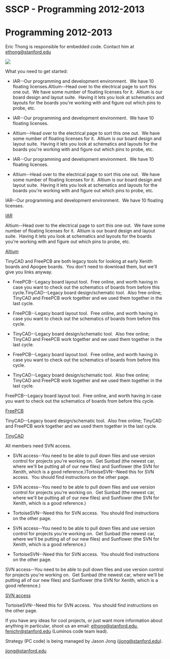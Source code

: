 # SSCP - Programming 2012-2013

# Programming 2012-2013

Eric Thong is responsible for embedded code. Contact him at ethong@stanford.edu

[](http://www.google.com/url?q=http%3A%2F%2Fimgs.xkcd.com%2Fcomics%2Fgood_code.png&sa=D&sntz=1&usg=AOvVaw3XnFz6ywpMVVY-pxxyycMN)

![](../../../assets/image_5435df58be.png)

What you need to get started: 

* IAR--Our programming and development environment.  We have 10 floating licenses.Altium--Head over to the electrical page to sort this one out.  We have some number of floating licenses for it.  Altium is our board design and layout suite.  Having it lets you look at schematics and layouts for the boards you're working with and figure out which pins to probe, etc.  
* IAR--Our programming and development environment.  We have 10 floating licenses.
* Altium--Head over to the electrical page to sort this one out.  We have some number of floating licenses for it.  Altium is our board design and layout suite.  Having it lets you look at schematics and layouts for the boards you're working with and figure out which pins to probe, etc.  

* IAR--Our programming and development environment.  We have 10 floating licenses.
* Altium--Head over to the electrical page to sort this one out.  We have some number of floating licenses for it.  Altium is our board design and layout suite.  Having it lets you look at schematics and layouts for the boards you're working with and figure out which pins to probe, etc.  

IAR--Our programming and development environment.  We have 10 floating licenses.

[IAR](/stanford.edu/testduplicationsscp/home/sscp-2012-2013/programming-2012-2013/installing-iar)

Altium--Head over to the electrical page to sort this one out.  We have some number of floating licenses for it.  Altium is our board design and layout suite.  Having it lets you look at schematics and layouts for the boards you're working with and figure out which pins to probe, etc.  

[Altium](/stanford.edu/testduplicationsscp/home/sscp-2012-2013/electrical-2012-2013/electrical-administation/needed-software)

TinyCAD and FreePCB are both legacy tools for looking at early Xenith boards and Apogee boards.  You don't need to download them, but we'll give you links anyway.

* FreePCB--Legacy board layout tool.  Free online, and worth having in case you want to check out the schematics of boards from before this cycle.TinyCAD--Legacy board design/schematic tool.  Also free online; TinyCAD and FreePCB work together and we used them together in the last cycle.
* FreePCB--Legacy board layout tool.  Free online, and worth having in case you want to check out the schematics of boards from before this cycle.
* TinyCAD--Legacy board design/schematic tool.  Also free online; TinyCAD and FreePCB work together and we used them together in the last cycle.

* FreePCB--Legacy board layout tool.  Free online, and worth having in case you want to check out the schematics of boards from before this cycle.
* TinyCAD--Legacy board design/schematic tool.  Also free online; TinyCAD and FreePCB work together and we used them together in the last cycle.

FreePCB--Legacy board layout tool.  Free online, and worth having in case you want to check out the schematics of boards from before this cycle.

[FreePCB](http://www.freepcb.com/)

TinyCAD--Legacy board design/schematic tool.  Also free online; TinyCAD and FreePCB work together and we used them together in the last cycle.

[TinyCAD](http://sourceforge.net/projects/tinycad/)

All members need SVN access.

* SVN access--You need to be able to pull down files and use version control for projects you're working on.  Get Sunbad (the newest car, where we'll be putting all of our new files) and Sunflower (the SVN for Xenith, which is a good reference.)TortoiseSVN--Need this for SVN access.  You should find instructions on the other page.
* SVN access--You need to be able to pull down files and use version control for projects you're working on.  Get Sunbad (the newest car, where we'll be putting all of our new files) and Sunflower (the SVN for Xenith, which is a good reference.)
* TortoiseSVN--Need this for SVN access.  You should find instructions on the other page.

* SVN access--You need to be able to pull down files and use version control for projects you're working on.  Get Sunbad (the newest car, where we'll be putting all of our new files) and Sunflower (the SVN for Xenith, which is a good reference.)
* TortoiseSVN--Need this for SVN access.  You should find instructions on the other page.

SVN access--You need to be able to pull down files and use version control for projects you're working on.  Get Sunbad (the newest car, where we'll be putting all of our new files) and Sunflower (the SVN for Xenith, which is a good reference.)

[SVN access](/stanford.edu/testduplicationsscp/home/sscp-2018-2019/electrical-2018-2019/svn-access)

TortoiseSVN--Need this for SVN access.  You should find instructions on the other page.

If you have any ideas for cool projects, or just want more information about anything in particular, shoot us an email: ethong@stanford.edu, fenichr@stanford.edu (Luminos code team lead).

Strategy (PC code) is being managed by Jason Jong (jjong@stanford.edu).

[jjong@stanford.edu](mailto:jjong@stanford.edu)

